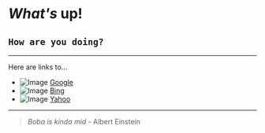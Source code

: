 # *What's* **up!**
## `How are you doing?`
---
Here are links to...
- ![Image](https://www.freepnglogos.com/uploads/google-logo-png/google-logo-png-webinar-optimizing-for-success-google-business-webinar-13.png) [Google](https://www.google.com)
- ![Image](https://cdn.geekwire.com/wp-content/uploads/2020/10/0EVE9TeW_400x400.png) [Bing](www.bing.com)
- ![Image](https://www.freepnglogos.com/uploads/yahoo-logo-png/yahoo-logo-png-y-logo-yahoo-social-media-icons-2.png) [Yahoo](www.yahoo.com)

---
> *Boba is kinda mid* - Albert Einstein
